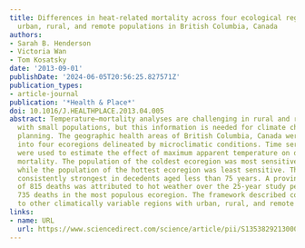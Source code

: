 ```yaml
---
title: Differences in heat-related mortality across four ecological regions with diverse
  urban, rural, and remote populations in British Columbia, Canada
authors:
- Sarah B. Henderson
- Victoria Wan
- Tom Kosatsky
date: '2013-09-01'
publishDate: '2024-06-05T20:56:25.827571Z'
publication_types:
- article-journal
publication: '*Health & Place*'
doi: 10.1016/J.HEALTHPLACE.2013.04.005
abstract: Temperature–mortality analyses are challenging in rural and remote communities
  with small populations, but this information is needed for climate change and emergency
  planning. The geographic health areas of British Columbia, Canada were aggregated
  into four ecoregions delineated by microclimatic conditions. Time series models
  were used to estimate the effect of maximum apparent temperature on daily non-traumatic
  mortality. The population of the coldest ecoregion was most sensitive to hot weather,
  while the population of the hottest ecoregion was least sensitive. The effects were
  consistently strongest in decedents aged less than 75 years. A province-wide total
  of 815 deaths was attributed to hot weather over the 25-year study period, with
  735 deaths in the most populous ecoregion. The framework described could be adapted
  to other climatically variable regions with urban, rural, and remote populations.
links:
- name: URL
  url: https://www.sciencedirect.com/science/article/pii/S1353829213000658
---
```

